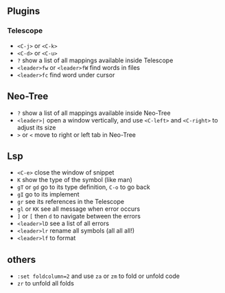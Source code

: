 ## Plugins

### Telescope

- `<C-j>` or `<C-k>`
- `<C-d>` or `<C-u>`
- `?` show a list of all mappings available inside Telescope
- `<leader>fw` or `<leader>fW` find words in files
- `<leader>fc` find word under cursor

## Neo-Tree

- `?` show a list of all mappings available inside Neo-Tree
- `<leader>|` open a window vertically, and use `<C-left>` and `<C-right>` to
  adjust its size
- `>` or `<` move to right or left tab in Neo-Tree

## Lsp

- `<C-e>` close the window of snippet
- `K` show the type of the symbol (like man)
- `gT` or `gd` go to its type definition, `C-o` to go back
- `gI` go to its implement
- `gr` see its references in the Telescope
- `gl` or `KK` see all message when error occurs
- `]` or `[` then `d` to navigate between the errors
- `<leader>lD` see a list of all errors
- `<leader>lr` rename all symbols (all all all!)
- `<leader>lf` to format

## others

- `:set foldcolumn=2` and use `za` or `zm` to fold or unfold code
- `zr` to unfold all folds
